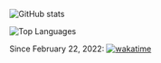 ![GitHub stats](https://github-readme-stats.vercel.app/api?username=kraysent&count_private=true&theme=dark)

![Top Languages](https://github-readme-stats.vercel.app/api/top-langs/?username=kraysent&exclude_repo=covid-statistics&langs_count=4&theme=dark&layout=compact)

Since February 22, 2022:
[![wakatime](https://wakatime.com/badge/user/fe0c2f1f-e6f4-4452-8d66-d68b734fbd83.svg)](https://wakatime.com/@fe0c2f1f-e6f4-4452-8d66-d68b734fbd83)

